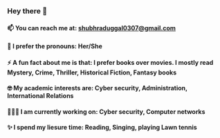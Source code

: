 ### Hey there 👋

#### 📫 You can reach me at: shubhraduggal0307@gmail.com
#### 🌈 I prefer the pronouns: Her/She
####  ⚡ A fun fact about me is that: I prefer books over movies. I mostly read Mystery, Crime, Thriller, Historical Fiction, Fantasy books
#### 🤓 My academic interests are: Cyber security, Administration, International Relations
#### 👩🏻‍💻 I am currently working on: Cyber security, Computer networks
#### ✨ I spend my liesure time: Reading, Singing, playing Lawn tennis
<!--
**Shubhra-Duggal/Shubhra-Duggal** is a ✨ _special_ ✨ repository because its `README.md` (this file) appears on your GitHub profile.

Here are some ideas to get you started:

- 🔭 I’m currently working on ...
- 🌱 I’m currently learning Network Security
- 👯 I’m looking to collaborate on ...
- 🤔 I’m looking for help with ...
- 💬 Ask me about ...



-->
